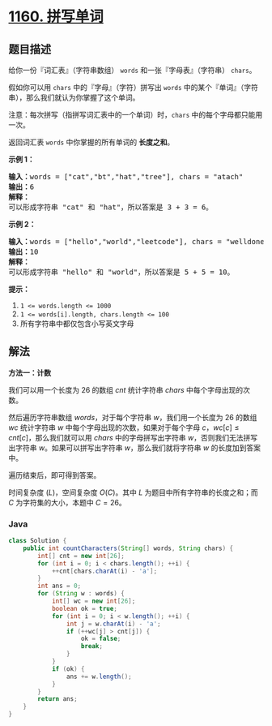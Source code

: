 # [1160. 拼写单词](https://leetcode.cn/problems/find-words-that-can-be-formed-by-characters)

## 题目描述

<p>给你一份『词汇表』（字符串数组）&nbsp;<code>words</code>&nbsp;和一张『字母表』（字符串）&nbsp;<code>chars</code>。</p>

<p>假如你可以用&nbsp;<code>chars</code>&nbsp;中的『字母』（字符）拼写出 <code>words</code>&nbsp;中的某个『单词』（字符串），那么我们就认为你掌握了这个单词。</p>

<p>注意：每次拼写（指拼写词汇表中的一个单词）时，<code>chars</code> 中的每个字母都只能用一次。</p>

<p>返回词汇表&nbsp;<code>words</code>&nbsp;中你掌握的所有单词的 <strong>长度之和</strong>。</p>

<p><strong>示例 1：</strong></p>

<pre><strong>输入：</strong>words = [&quot;cat&quot;,&quot;bt&quot;,&quot;hat&quot;,&quot;tree&quot;], chars = &quot;atach&quot;
<strong>输出：</strong>6
<strong>解释： </strong>
可以形成字符串 &quot;cat&quot; 和 &quot;hat&quot;，所以答案是 3 + 3 = 6。
</pre>

<p><strong>示例 2：</strong></p>

<pre><strong>输入：</strong>words = [&quot;hello&quot;,&quot;world&quot;,&quot;leetcode&quot;], chars = &quot;welldonehoneyr&quot;
<strong>输出：</strong>10
<strong>解释：</strong>
可以形成字符串 &quot;hello&quot; 和 &quot;world&quot;，所以答案是 5 + 5 = 10。
</pre>

<p><strong>提示：</strong></p>

<ol>
	<li><code>1 &lt;= words.length &lt;= 1000</code></li>
	<li><code>1 &lt;= words[i].length, chars.length&nbsp;&lt;= 100</code></li>
	<li>所有字符串中都仅包含小写英文字母</li>
</ol>

## 解法

**方法一：计数**

我们可以用一个长度为 $26$ 的数组 $cnt$ 统计字符串 $chars$ 中每个字母出现的次数。

然后遍历字符串数组 $words$，对于每个字符串 $w$，我们用一个长度为 $26$ 的数组 $wc$ 统计字符串 $w$ 中每个字母出现的次数，如果对于每个字母 $c$，$wc[c] \leq cnt[c]$，那么我们就可以用 $chars$ 中的字母拼写出字符串 $w$，否则我们无法拼写出字符串 $w$。如果可以拼写出字符串 $w$，那么我们就将字符串 $w$ 的长度加到答案中。

遍历结束后，即可得到答案。

时间复杂度 $(L)$，空间复杂度 $O(C)$。其中 $L$ 为题目中所有字符串的长度之和；而 $C$ 为字符集的大小，本题中 $C = 26$。

### **Java**

```java
class Solution {
    public int countCharacters(String[] words, String chars) {
        int[] cnt = new int[26];
        for (int i = 0; i < chars.length(); ++i) {
            ++cnt[chars.charAt(i) - 'a'];
        }
        int ans = 0;
        for (String w : words) {
            int[] wc = new int[26];
            boolean ok = true;
            for (int i = 0; i < w.length(); ++i) {
                int j = w.charAt(i) - 'a';
                if (++wc[j] > cnt[j]) {
                    ok = false;
                    break;
                }
            }
            if (ok) {
                ans += w.length();
            }
        }
        return ans;
    }
}
```
